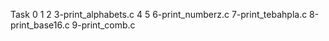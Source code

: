 Task 0
1
2
3-print_alphabets.c
4
5
6-print_numberz.c
7-print_tebahpla.c
8-print_base16.c
9-print_comb.c
